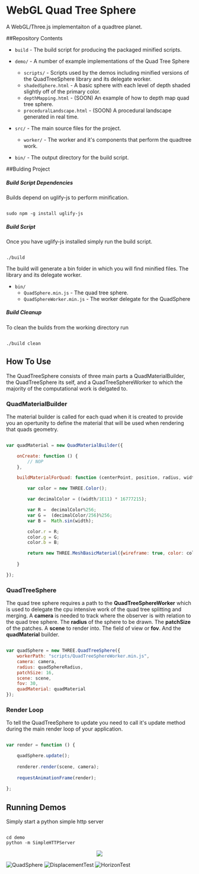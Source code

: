 # WebGL Quad Tree Sphere

A WebGL/Three.js implementaiton of a quadtree planet.

##Repository Contents

* `build`			              - The build script for producing the packaged minified scripts.

* `demo/`			              - A number of example implementations of the Quad Tree Sphere
  * `scripts/`			          - Scripts used by the demos including minified versions of the QuadTreeSphere library and its delegate worker.
  * `shadedSphere.html`           - A basic sphere with each level of depth shaded slightly off of the primary color.
  * `depthMapping.html`           - (SOON) An example of how to depth map quad tree sphere.
  * `proceduralLandscape.html`    - (SOON) A procedural landscape generated in real time.
	
* `src/`                          - The main source files for the project.
  * `worker/`                     - The worker and it's components that perform the quadtree work.

* `bin/`                          - The output directory for the build script.


##Bulding Project


##### Build Script Dependencies

Builds depend on uglify-js to perform minification.

```

sudo npm -g install uglify-js

```

##### Build Script

Once you have uglify-js installed simply run the build script.

```

./build

```

The build will generate a bin folder in which you will find minified files. The library and its delegate worker.

* `bin/`
	* `QuadSphere.min.js`          - The quad tree sphere.
	* `QuadSphereWorker.min.js`    - The worker delegate for the QuadSphere


##### Build Cleanup

To clean the builds from the working directory run

```

./build clean

```

## How To Use

The QuadTreeSphere consists of three main parts a QuadMaterialBuilder, the QuadTreeSphere its self, and a QuadTreeSphereWorker to which the majority of the computational work is delgated to.


### QuadMaterialBuilder
The material builder is called for each quad when it is created to provide you an opertunity to define the material that will be used when rendering that quads geometry.

```javascript

var quadMaterial = new QuadMaterialBuilder({

	onCreate: function () {
		// NOP
	},

	buildMaterialForQuad: function (centerPoint, position, radius, width) {

	    var color = new THREE.Color();

		var decimalColor = ((width/1E11) * 16777215);

	    var R =	 decimalColor%256;
	    var G =	 (decimalColor/256)%256;
	    var B =	 Math.sin(width);

	    color.r = R;
	    color.g = G;
	    color.b = B;

		return new THREE.MeshBasicMaterial({wireframe: true, color: color});
	
	}

});

```

### QuadTreeSphere

The quad tree sphere requires a path to the **QuadTreeSphereWorker** which is used to delegate the cpu intensive work of the quad tree splitting and merging. A **camera** is needed to track where the observer is with relation to the quad tree sphere. The **radius** of the sphere to be drawn. The **patchSize** of the patches. A **scene** to render into. The field of view or **fov**. And the **quadMaterial** builder.

```javascript

var quadSphere = new THREE.QuadTreeSphere({
	workerPath: "scripts/QuadTreeSphereWorker.min.js",
	camera: camera,
	radius: quadSphereRadius,
	patchSize: 16,
	scene: scene,
	fov: 30,
	quadMaterial: quadMaterial
});

```

### Render Loop

To tell the QuadTreeSphere to update you need to call it's update method during the main render loop of your application.

```javascript

var render = function () {

    quadSphere.update();
	
    renderer.render(scene, camera);
	
    requestAnimationFrame(render);
	
};

```



## Running Demos

Simply start a python simple http server

```

cd demo
python -m SimpleHTTPServer

```


<p align="center">
	<a href="https://vimeo.com/87995646"><img src="https://secure-b.vimeocdn.com/ts/466/301/466301987_640.jpg" /></a>
</p>

![QuadSphere](https://raw.github.com/merpnderp/webglquadtreeplanet/master/documentation/quad-sphere.png)
![DisplacementTest](https://raw.github.com/merpnderp/webglquadtreeplanet/master/documentation/displacement-test.png)
![HorizonTest](https://raw.github.com/merpnderp/webglquadtreeplanet/master/documentation/horizon-test.png)
